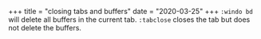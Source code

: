 +++
title = "closing tabs and buffers"
date = "2020-03-25"
+++
`:windo bd` will delete all buffers in the current tab.
`:tabclose` closes the tab but does not delete the buffers.
